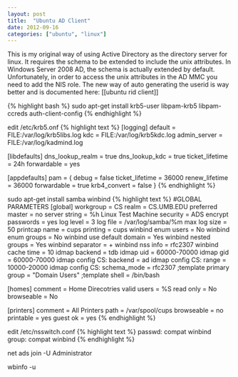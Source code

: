 ```yaml
---
layout: post
title:  "Ubuntu AD Client"
date: 2012-09-16
categories: ["ubuntu", "linux"]
---
```

This is my original way of using Active Directory as the directory server for linux.  It requires the schema to be extended to include the unix attributes.  In Windows Server 2008 AD, the schema is actually extended by default.  Unfortunately, in order to access the unix attributes in the AD MMC you need to add the NIS role.  The new way of auto generating the userid is way better and is documented here: [[ubuntu rid client]]

{% highlight bash %}
sudo apt-get install krb5-user libpam-krb5 libpam-ccreds auth-client-config
{% endhighlight %}

edit /etc/krb5.onf
{% highlight text %}
[logging]
default = FILE:/var/log/krb5libs.log
kdc = FILE:/var/log/krb5kdc.log
admin_server = FILE:/var/log/kadmind.log
  
[libdefaults]
dns_lookup_realm = true
dns_lookup_kdc = true
ticket_lifetime = 24h
forwardable = yes
  
[appdefaults]
pam = {
  debug = false
  ticket_lifetime = 36000
  renew_lifetime = 36000
  forwardable = true
  krb4_convert = false
}
{% endhighlight %}

sudo apt-get install samba winbind
{% highlight text %}
  #GLOBAL PARAMETERS
  [global]
     workgroup = CS
     realm = CS.UMB.EDU
     preferred master = no
     server string = %h Linux Test Machine
     security = ADS
     encrypt passwords = yes
     log level = 3
     log file = /var/log/samba/%m
     max log size = 50
     printcap name = cups
     printing = cups
     winbind enum users = No
     winbind enum groups = No
     winbind use default domain = Yes
     winbind nested groups = Yes
     winbind separator = +
     winbind nss info = rfc2307
     winbind cache time = 10
     idmap backend = tdb
     idmap uid = 60000-70000
     idmap gid = 60000-70000
     idmap config CS: backend = ad
     idmap config CS: range = 10000-20000
     idmap config CS: schema_mode = rfc2307
     ;template primary group = "Domain Users"
     ;template shell = /bin/bash
  
  [homes]
     comment = Home Direcotries
     valid users = %S
     read only = No
     browseable = No
  
  [printers]
     comment = All Printers
     path = /var/spool/cups
     browseable = no
     printable = yes
     guest ok = yes
{% endhighlight %}

edit /etc/nsswitch.conf
{% highlight text %}
passwd:         compat winbind
group:          compat winbind
{% endhighlight %}

net ads join -U Administrator

wbinfo -u
